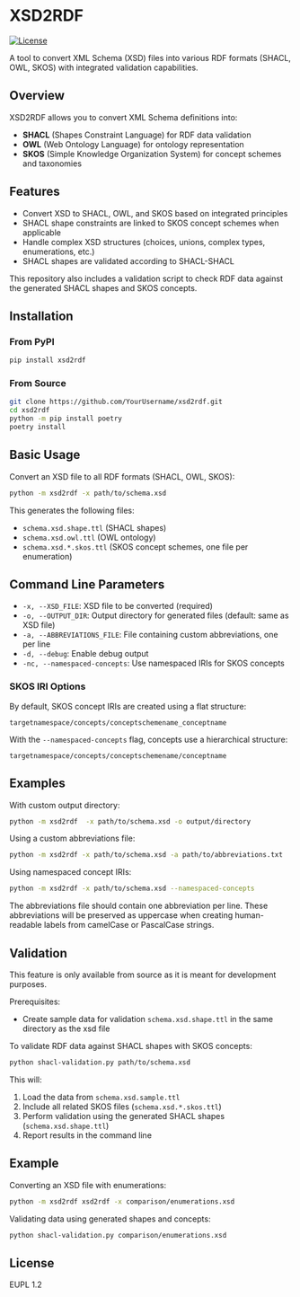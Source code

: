 # XSD2RDF

[![License](https://img.shields.io/badge/license-EUPL_1.2-blue)](http://data.europa.eu/eli/dec_impl/2017/863/oj)

A tool to convert XML Schema (XSD) files into various RDF formats (SHACL, OWL, SKOS) with integrated validation capabilities.

## Overview

XSD2RDF allows you to convert XML Schema definitions into:

- **SHACL** (Shapes Constraint Language) for RDF data validation
- **OWL** (Web Ontology Language) for ontology representation
- **SKOS** (Simple Knowledge Organization System) for concept schemes and taxonomies

## Features

- Convert XSD to SHACL, OWL, and SKOS based on integrated principles
- SHACL shape constraints are linked to SKOS concept schemes when applicable
- Handle complex XSD structures (choices, unions, complex types, enumerations, etc.)
- SHACL shapes are validated according to SHACL-SHACL

This repository also includes a validation script to check RDF data against the generated SHACL shapes and SKOS concepts.

## Installation

### From PyPI

```bash
pip install xsd2rdf
```

### From Source

```bash
git clone https://github.com/YourUsername/xsd2rdf.git
cd xsd2rdf
python -m pip install poetry
poetry install
```

## Basic Usage

Convert an XSD file to all RDF formats (SHACL, OWL, SKOS):

```bash
python -m xsd2rdf -x path/to/schema.xsd
```

This generates the following files:

- `schema.xsd.shape.ttl` (SHACL shapes)
- `schema.xsd.owl.ttl` (OWL ontology)
- `schema.xsd.*.skos.ttl` (SKOS concept schemes, one file per enumeration)

## Command Line Parameters

- `-x, --XSD_FILE`: XSD file to be converted (required)
- `-o, --OUTPUT_DIR`: Output directory for generated files (default: same as XSD file)
- `-a, --ABBREVIATIONS_FILE`: File containing custom abbreviations, one per line
- `-d, --debug`: Enable debug output
- `-nc, --namespaced-concepts`: Use namespaced IRIs for SKOS concepts

### SKOS IRI Options

By default, SKOS concept IRIs are created using a flat structure:

```
targetnamespace/concepts/conceptschemename_conceptname
```

With the `--namespaced-concepts` flag, concepts use a hierarchical structure:

```
targetnamespace/concepts/conceptschemename/conceptname
```

## Examples

With custom output directory:

```bash
python -m xsd2rdf  -x path/to/schema.xsd -o output/directory
```

Using a custom abbreviations file:

```bash
python -m xsd2rdf -x path/to/schema.xsd -a path/to/abbreviations.txt
```

Using namespaced concept IRIs:

```bash
python -m xsd2rdf -x path/to/schema.xsd --namespaced-concepts
```

The abbreviations file should contain one abbreviation per line. These abbreviations will be preserved as uppercase when creating human-readable labels from camelCase or PascalCase strings.

## Validation

This feature is only available from source as it is meant for development purposes.

Prerequisites:

- Create sample data for validation `schema.xsd.shape.ttl` in the same directory as the xsd file

To validate RDF data against SHACL shapes with SKOS concepts:

```bash
python shacl-validation.py path/to/schema.xsd
```

This will:

1. Load the data from `schema.xsd.sample.ttl`
2. Include all related SKOS files (`schema.xsd.*.skos.ttl`)
3. Perform validation using the generated SHACL shapes (`schema.xsd.shape.ttl`)
4. Report results in the command line

## Example

Converting an XSD file with enumerations:

```bash
python -m xsd2rdf xsd2rdf -x comparison/enumerations.xsd
```

Validating data using generated shapes and concepts:

```bash
python shacl-validation.py comparison/enumerations.xsd
```

## License

EUPL 1.2
